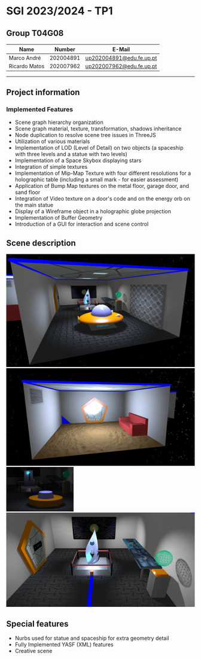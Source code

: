 # SGI 2023/2024 - TP1

## Group T04G08

| Name          | Number    | E-Mail                     |
| ------------- | --------- | -------------------------- |
| Marco André   | 202004891 | <up202004891@edu.fe.up.pt> |
| Ricardo Matos | 202007962 | <up202007962@edu.fe.up.pt> |

---

## Project information

### Implemented Features
- Scene graph hierarchy organization
- Scene graph material, texture, transformation, shadows inheritance
- Node duplication to resolve scene tree issues in ThreeJS
- Utilization of various materials
- Implementation of LOD (Level of Detail) on two objects (a spaceship with three levels and a statue with two levels)
- Implementation of a Space Skybox displaying stars
- Integration of simple textures
- Implementation of Mip-Map Texture with four different resolutions for a holographic table (including a small mark - for easier assessment)
- Application of Bump Map textures on the metal floor, garage door, and sand floor
- Integration of Video texture on a door's code and on the energy orb on the main statue
- Display of a Wireframe object in a holographic globe projection
- Implementation of Buffer Geometry
- Introduction of a GUI for interaction and scene control

## Scene description

![view](screenshots/main_room.png)
![view](screenshots/living_room.png)
![view](screenshots/lod.png)
![view](screenshots/statue.png)


## Special features

- Nurbs used for statue and spaceship for extra geometry detail
- Fully Implemented YASF (XML) features
- Creative scene